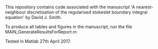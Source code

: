 This repository contains code associated with the manuscript 'A nearest-neighbour discretisation of the regularised stokeslet boundary integral equation' by David J. Smith. 

To produce all tables and figures in the manuscript, run the file MAIN_GenerateResultsForReport.m

Tested in Matlab 27th April 2017.


